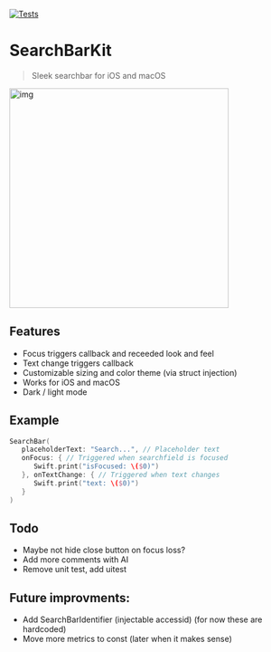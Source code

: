 [![Tests](https://github.com/sentryco/SearchBarKit/actions/workflows/Tests.yml/badge.svg)](https://github.com/sentryco/SearchBarKit/actions/workflows/Tests.yml)

# SearchBarKit

> Sleek searchbar for iOS and macOS

<img width="388" alt="img" src="https://s11.gifyu.com/images/SOOPE.gif">

## Features

- Focus triggers callback and receeded look and feel
- Text change triggers callback
- Customizable sizing and color theme (via struct injection)
- Works for iOS and macOS
- Dark / light mode

## Example

```swift
SearchBar(
   placeholderText: "Search...", // Placeholder text
   onFocus: { // Triggered when searchfield is focused
      Swift.print("isFocused: \($0)")
   }, onTextChange: { // Triggered when text changes
      Swift.print("text: \($0)")
   }
)
```

## Todo
- Maybe not hide close button on focus loss?
- Add more comments with AI 
- Remove unit test, add uitest

## Future improvments:
- Add SearchBarIdentifier (injectable accessid) (for now these are hardcoded) 
- Move more metrics to const (later when it makes sense) 
